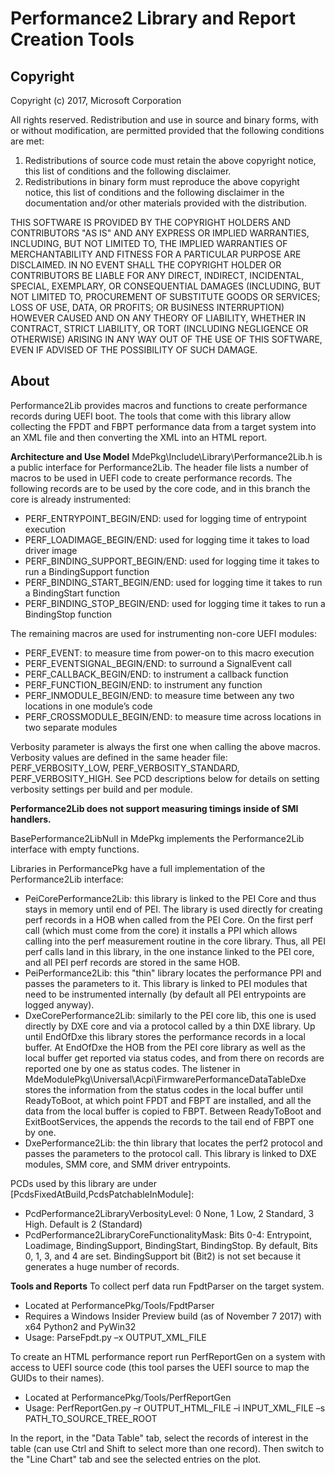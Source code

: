 # Performance2 Library and Report Creation Tools

## Copyright

Copyright (c) 2017, Microsoft Corporation

All rights reserved. Redistribution and use in source and binary forms, with or without modification, are permitted provided that the following conditions are met:
1. Redistributions of source code must retain the above copyright notice, this list of conditions and the following disclaimer.
2. Redistributions in binary form must reproduce the above copyright notice, this list of conditions and the following disclaimer in the documentation and/or other materials provided with the distribution.

THIS SOFTWARE IS PROVIDED BY THE COPYRIGHT HOLDERS AND CONTRIBUTORS "AS IS" AND ANY EXPRESS OR IMPLIED WARRANTIES, INCLUDING, BUT NOT LIMITED TO, THE IMPLIED WARRANTIES OF MERCHANTABILITY AND FITNESS FOR A PARTICULAR PURPOSE ARE DISCLAIMED. IN NO EVENT SHALL THE COPYRIGHT HOLDER OR CONTRIBUTORS BE LIABLE FOR ANY DIRECT, INDIRECT, INCIDENTAL, SPECIAL, EXEMPLARY, OR CONSEQUENTIAL DAMAGES (INCLUDING, BUT NOT LIMITED TO, PROCUREMENT OF SUBSTITUTE GOODS OR SERVICES; LOSS OF USE, DATA, OR PROFITS; OR BUSINESS INTERRUPTION) HOWEVER CAUSED AND ON ANY THEORY OF LIABILITY, WHETHER IN CONTRACT, STRICT LIABILITY, OR TORT (INCLUDING NEGLIGENCE OR OTHERWISE) ARISING IN ANY WAY OUT OF THE USE OF THIS SOFTWARE, EVEN IF ADVISED OF THE POSSIBILITY OF SUCH DAMAGE.

## About

Performance2Lib provides macros and functions to create performance records during UEFI boot.
The tools that come with this library allow collecting the FPDT and FBPT performance data from a target system into an XML file and then converting the XML into an HTML report.

**Architecture and Use Model**
MdePkg\Include\Library\Performance2Lib.h is a public interface for Performance2Lib.
The header file lists a number of macros to be used in UEFI code to create performance records.
The following records are to be used by the core code, and in this branch the core is already instrumented:
  - PERF_ENTRYPOINT_BEGIN/END: used for logging time of entrypoint execution
  - PERF_LOADIMAGE_BEGIN/END: used for logging time it takes to load driver image
  - PERF_BINDING_SUPPORT_BEGIN/END: used for logging time it takes to run a BindingSupport function
  - PERF_BINDING_START_BEGIN/END: used for logging time it takes to run a BindingStart function
  - PERF_BINDING_STOP_BEGIN/END: used for logging time it takes to run a BindingStop function

The remaining macros are used for instrumenting non-core UEFI modules:
  - PERF_EVENT: to measure time from power-on to this macro execution
  - PERF_EVENTSIGNAL_BEGIN/END: to surround a SignalEvent call
  - PERF_CALLBACK_BEGIN/END: to instrument a callback function
  - PERF_FUNCTION_BEGIN/END: to instrument any function
  - PERF_INMODULE_BEGIN/END: to measure time between any two locations in one module’s code
  - PERF_CROSSMODULE_BEGIN/END: to measure time across locations in two separate modules

Verbosity parameter is always the first one when calling the above macros. Verbosity values are defined in the same header file: PERF_VERBOSITY_LOW, PERF_VERBOSITY_STANDARD, PERF_VERBOSITY_HIGH. See PCD descriptions below for details on setting verbosity settings per build and per module.

__Performance2Lib does not support measuring timings inside of SMI handlers.__

BasePerformance2LibNull in MdePkg implements the Performance2Lib interface with empty functions.

Libraries in PerformancePkg have a full implementation of the Performance2Lib interface:
  - PeiCorePerformance2Lib: this library is linked to the PEI Core and thus stays in memory until end of PEI. The library is used directly for creating perf records in a HOB when called from the PEI Core. On the first perf call (which must come from the core) it installs a PPI which allows calling into the perf measurement routine in the core library. Thus, all PEI perf calls land in this library, in the one instance linked to the PEI core, and all PEI perf records are stored in the same HOB.
  - PeiPerformance2Lib: this "thin" library locates the performance PPI and passes the parameters to it. This library is linked to PEI modules that need to be instrumented internally (by default all PEI entrypoints are logged anyway).
  - DxeCorePerformance2Lib: similarly to the PEI core lib, this one is used directly by DXE core and via a protocol called by a thin DXE library. Up until EndOfDxe this library stores the performance records in a local buffer. At EndOfDxe the HOB from the PEI core library as well as the local buffer get reported via status codes, and from there on records are reported one by one as status codes. The listener in MdeModulePkg\Universal\Acpi\FirmwarePerformanceDataTableDxe stores the information from the status codes in the local buffer until ReadyToBoot, at which point FPDT and FBPT are installed, and all the data from the local buffer is copied to FBPT. Between ReadyToBoot and ExitBootServices, the appends the records to the tail end of  FBPT one by one.
  - DxePerformance2Lib: the thin library that locates the perf2 protocol and passes the parameters to the protocol call. This library is linked to DXE modules, SMM core, and SMM driver entrypoints.

PCDs used by this library are under [PcdsFixedAtBuild,PcdsPatchableInModule]:
  - PcdPerformance2LibraryVerbosityLevel: 0 None, 1 Low, 2 Standard, 3 High. Default is 2 (Standard)
  - PcdPerformance2LibraryCoreFunctionalityMask: Bits 0-4: Entrypoint, Loadimage, BindingSupport, BindingStart, BindingStop. By default, Bits 0, 1, 3, and 4 are set. BindingSupport bit (Bit2) is not set because it generates a huge number of records.

**Tools and Reports**
To collect perf data run FpdtParser on the target system.
  - Located at PerformancePkg/Tools/FpdtParser
  - Requires a Windows Insider Preview build (as of November 7 2017) with x64 Python2 and PyWin32
  - Usage:
        ParseFpdt.py –x OUTPUT_XML_FILE

To create an HTML performance report run PerfReportGen on a system with access to UEFI source code (this tool parses the UEFI source to map the GUIDs to their names).
  - Located at PerformancePkg/Tools/PerfReportGen
  - Usage:
        PerfReportGen.py –r OUTPUT_HTML_FILE –i INPUT_XML_FILE –s PATH_TO_SOURCE_TREE_ROOT

In the report, in the  "Data Table" tab, select the records of interest in the table (can use Ctrl and Shift to select more than one record). Then switch to the "Line Chart" tab and see the selected entries on the plot.